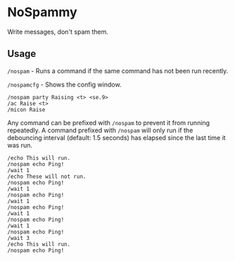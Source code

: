 # NoSpammy

Write messages, don't spam them.

## Usage

`/nospam` - Runs a command if the same command has not been run recently.

`/nospamcfg` - Shows the config window.

```
/nospam party Raising <t> <se.9>
/ac Raise <t>
/micon Raise
```

Any command can be prefixed with `/nospam` to prevent it from running repeatedly. A command prefixed with `/nospam` will only run if the debouncing interval (default: 1.5 seconds) has elapsed since the last time it was run.

```
/echo This will run.
/nospam echo Ping!
/wait 1
/echo These will not run.
/nospam echo Ping!
/wait 1
/nospam echo Ping!
/wait 1
/nospam echo Ping!
/wait 1
/nospam echo Ping!
/wait 1
/nospam echo Ping!
/wait 3
/echo This will run.
/nospam echo Ping!
```
